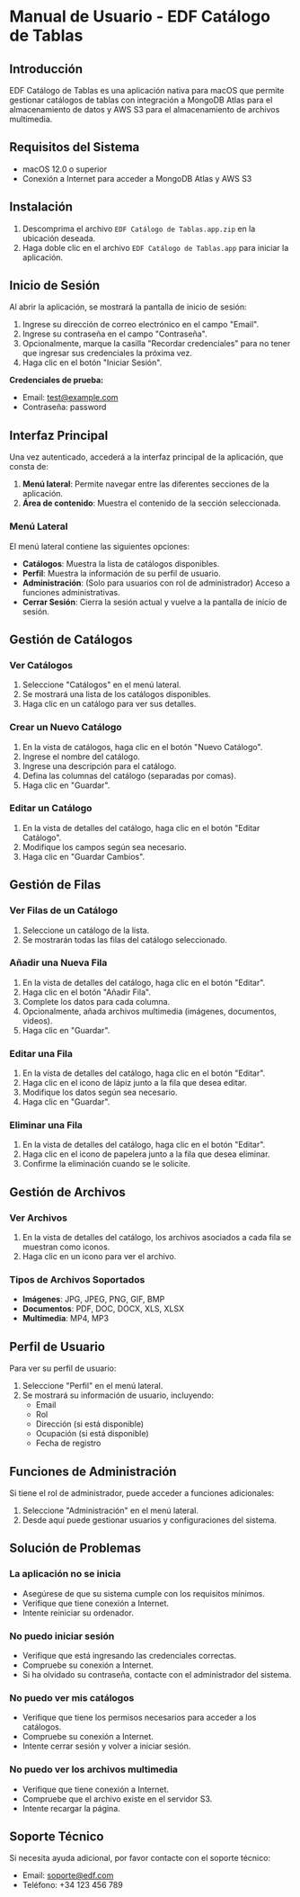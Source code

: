 # Manual de Usuario - EDF Catálogo de Tablas

## Introducción

EDF Catálogo de Tablas es una aplicación nativa para macOS que permite gestionar catálogos de tablas con integración a MongoDB Atlas para el almacenamiento de datos y AWS S3 para el almacenamiento de archivos multimedia.

## Requisitos del Sistema

- macOS 12.0 o superior
- Conexión a Internet para acceder a MongoDB Atlas y AWS S3

## Instalación

1. Descomprima el archivo `EDF Catálogo de Tablas.app.zip` en la ubicación deseada.
2. Haga doble clic en el archivo `EDF Catálogo de Tablas.app` para iniciar la aplicación.

## Inicio de Sesión

Al abrir la aplicación, se mostrará la pantalla de inicio de sesión:

1. Ingrese su dirección de correo electrónico en el campo "Email".
2. Ingrese su contraseña en el campo "Contraseña".
3. Opcionalmente, marque la casilla "Recordar credenciales" para no tener que ingresar sus credenciales la próxima vez.
4. Haga clic en el botón "Iniciar Sesión".

**Credenciales de prueba:**
- Email: test@example.com
- Contraseña: password

## Interfaz Principal

Una vez autenticado, accederá a la interfaz principal de la aplicación, que consta de:

1. **Menú lateral**: Permite navegar entre las diferentes secciones de la aplicación.
2. **Área de contenido**: Muestra el contenido de la sección seleccionada.

### Menú Lateral

El menú lateral contiene las siguientes opciones:

- **Catálogos**: Muestra la lista de catálogos disponibles.
- **Perfil**: Muestra la información de su perfil de usuario.
- **Administración**: (Solo para usuarios con rol de administrador) Acceso a funciones administrativas.
- **Cerrar Sesión**: Cierra la sesión actual y vuelve a la pantalla de inicio de sesión.

## Gestión de Catálogos

### Ver Catálogos

1. Seleccione "Catálogos" en el menú lateral.
2. Se mostrará una lista de los catálogos disponibles.
3. Haga clic en un catálogo para ver sus detalles.

### Crear un Nuevo Catálogo

1. En la vista de catálogos, haga clic en el botón "Nuevo Catálogo".
2. Ingrese el nombre del catálogo.
3. Ingrese una descripción para el catálogo.
4. Defina las columnas del catálogo (separadas por comas).
5. Haga clic en "Guardar".

### Editar un Catálogo

1. En la vista de detalles del catálogo, haga clic en el botón "Editar Catálogo".
2. Modifique los campos según sea necesario.
3. Haga clic en "Guardar Cambios".

## Gestión de Filas

### Ver Filas de un Catálogo

1. Seleccione un catálogo de la lista.
2. Se mostrarán todas las filas del catálogo seleccionado.

### Añadir una Nueva Fila

1. En la vista de detalles del catálogo, haga clic en el botón "Editar".
2. Haga clic en el botón "Añadir Fila".
3. Complete los datos para cada columna.
4. Opcionalmente, añada archivos multimedia (imágenes, documentos, videos).
5. Haga clic en "Guardar".

### Editar una Fila

1. En la vista de detalles del catálogo, haga clic en el botón "Editar".
2. Haga clic en el icono de lápiz junto a la fila que desea editar.
3. Modifique los datos según sea necesario.
4. Haga clic en "Guardar".

### Eliminar una Fila

1. En la vista de detalles del catálogo, haga clic en el botón "Editar".
2. Haga clic en el icono de papelera junto a la fila que desea eliminar.
3. Confirme la eliminación cuando se le solicite.

## Gestión de Archivos

### Ver Archivos

1. En la vista de detalles del catálogo, los archivos asociados a cada fila se muestran como iconos.
2. Haga clic en un icono para ver el archivo.

### Tipos de Archivos Soportados

- **Imágenes**: JPG, JPEG, PNG, GIF, BMP
- **Documentos**: PDF, DOC, DOCX, XLS, XLSX
- **Multimedia**: MP4, MP3

## Perfil de Usuario

Para ver su perfil de usuario:

1. Seleccione "Perfil" en el menú lateral.
2. Se mostrará su información de usuario, incluyendo:
   - Email
   - Rol
   - Dirección (si está disponible)
   - Ocupación (si está disponible)
   - Fecha de registro

## Funciones de Administración

Si tiene el rol de administrador, puede acceder a funciones adicionales:

1. Seleccione "Administración" en el menú lateral.
2. Desde aquí puede gestionar usuarios y configuraciones del sistema.

## Solución de Problemas

### La aplicación no se inicia

- Asegúrese de que su sistema cumple con los requisitos mínimos.
- Verifique que tiene conexión a Internet.
- Intente reiniciar su ordenador.

### No puedo iniciar sesión

- Verifique que está ingresando las credenciales correctas.
- Compruebe su conexión a Internet.
- Si ha olvidado su contraseña, contacte con el administrador del sistema.

### No puedo ver mis catálogos

- Verifique que tiene los permisos necesarios para acceder a los catálogos.
- Compruebe su conexión a Internet.
- Intente cerrar sesión y volver a iniciar sesión.

### No puedo ver los archivos multimedia

- Verifique que tiene conexión a Internet.
- Compruebe que el archivo existe en el servidor S3.
- Intente recargar la página.

## Soporte Técnico

Si necesita ayuda adicional, por favor contacte con el soporte técnico:

- Email: soporte@edf.com
- Teléfono: +34 123 456 789
